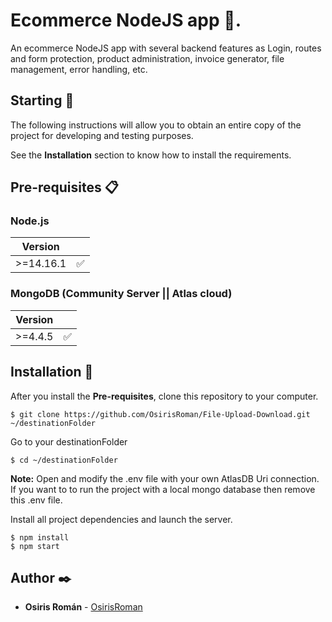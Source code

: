 # Ecommerce NodeJS app 🎉.

An ecommerce NodeJS app with several backend features as Login, routes and form protection, product administration, invoice generator, file management, error handling, etc.

## Starting 🚀

The following instructions will allow you to obtain an entire copy of the project for developing and testing purposes.

See the **Installation** section to know how to install the requirements.

## Pre-requisites 📋

### Node.js

| Version   |                    |
| --------- | ------------------ |
| >=14.16.1 | :white_check_mark: |

### MongoDB (Community Server || Atlas cloud)

| Version |                    |
| ------- | ------------------ |
| >=4.4.5 | :white_check_mark: |

## Installation 🔧

After you install the **Pre-requisites**, clone this repository to your computer.

```
$ git clone https://github.com/OsirisRoman/File-Upload-Download.git ~/destinationFolder
```

Go to your destinationFolder

```
$ cd ~/destinationFolder
```

**Note:** Open and modify the .env file with your own AtlasDB Uri connection. If you want to to run the project with a local mongo database then remove this .env file.

Install all project dependencies and launch the server.

```
$ npm install
$ npm start
```

## Author ✒️

- **Osiris Román** - [OsirisRoman](https://github.com/OsirisRoman)
